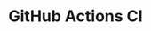# GitHub Actions CI










































































































































































































































































































































































































































































































































































































































































































































































































































































































































































































































































































































































































































































































































































































































































































































































































































































































